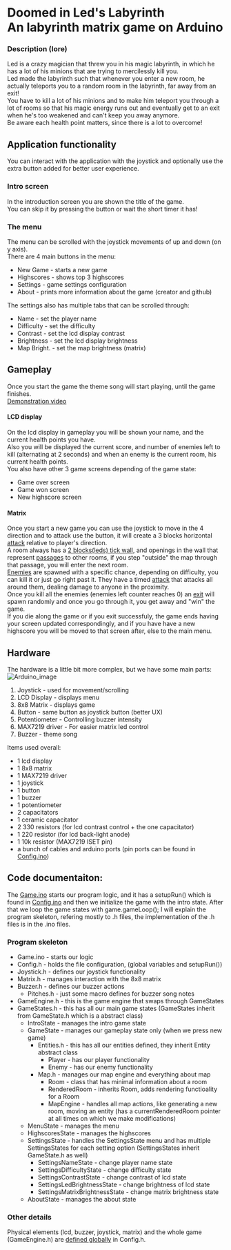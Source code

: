 # Doomed in Led's Labyrinth <br> An labyrinth matrix game on Arduino

### Description (lore) 

Led is a crazy magician that threw you in his magic labyrinth, in which he has a lot of his minions that are trying to mercilessly kill you.  
Led made the labyrinth such that whenever you enter a new room, he actually teleports you to a random room in the labyrinth, far away from an exit!  
You have to kill a lot of his minions and to make him teleport you through a lot of rooms so that his magic energy runs out and eventually get to an exit when he's too weakened and can't keep you away anymore.  
Be aware each health point matters, since there is a lot to overcome!


## Application functionality  

You can interact with the application with the joystick and optionally use the extra button added for better user experience.  

### Intro screen  

In the introduction screen you are shown the title of the game.  
You can skip it by pressing the button or wait the short timer it has!  

### The menu  

The menu can be scrolled with the joystick movements of up and down (on y axis).  
There are 4 main buttons in the menu:  

* New Game   - starts a new game
* Highscores - shows top 3 highscores
* Settings   - game settings configuration
* About      - prints more information about the game (creator and github)  

The settings also has multiple tabs that can be scrolled through:

* Name          - set the player name
* Difficulty    - set the difficulty
* Contrast      - set the lcd display contrast
* Brightness    - set the lcd display brightness
* Map Bright.   - set the map brightness (matrix)  

## Gameplay  

Once you start the game the theme song will start playing, until the game finishes.  
[Demonstration video](https://youtu.be/frGc36Ww7Q8)  

#### LCD display

On the lcd display in gameplay you will be shown your name, and the current health points you have.  
Also you will be displayed the current score, and number of enemies left to kill (alternating at 2 seconds) and when an enemy is the current room, his current health points.  
You also have other 3 game screens depending of the game state:

* Game over screen
* Game won screen
* New highscore screen

#### Matrix 

Once you start a new game you can use the joystick to move in the 4 direction and to attack use the button, it will create a 3 blocks horizontal <a href="https://cdn.discordapp.com/attachments/902874706854682637/922806548399554561/unknown.png" target="_blank">attack</a> relative to player's direction.  
A room always has a <a href="https://cdn.discordapp.com/attachments/902874706854682637/922804320074870824/unknown.png" target="_blank">2 blocks(leds) tick wall</a>, and openings in the wall that represent <a href="https://cdn.discordapp.com/attachments/902874706854682637/922804847487643688/unknown.png" target="_blank">passages</a> to other rooms, if you step "outside" the map through that passage, you will enter the next room.  
<a href="https://cdn.discordapp.com/attachments/902874706854682637/922805706149736458/unknown.png" target="_blank">Enemies</a> are spawned with a specific chance, depending on difficulty, you can kill it or just go right past it. They have a timed <a href="https://cdn.discordapp.com/attachments/902874706854682637/922805495687946240/unknown.png" target="_blank">attack</a> that attacks all around them, dealing damage to anyone in the proximity.  
Once you kill all the enemies (enemies left counter reaches 0) an <a href="https://cdn.discordapp.com/attachments/902874706854682637/922807822436143114/unknown.png" target="_blank">exit</a> will spawn randomly and once you go through it, you get away and "win" the game.  
If you die along the game or if you exit successfuly, the game ends having your screen updated correspondingly, and if you have have a new highscore you will be moved to that screen after, else to the main menu.  

## Hardware

The hardware is a little bit more complex, but we have some main parts:  
![Arduino_image](https://cdn.discordapp.com/attachments/902874706854682637/922812799170785280/unknown.png)  

1. Joystick - used for movement/scrolling
2. LCD Display - displays menu
3. 8x8 Matrix - displays game
4. Button   - same button as joystick button (better UX)
5. Potentiometer - Controlling buzzer intensity
6. MAX7219 driver - For easier matrix led control
7. Buzzer   - theme song  

Items used overall:  

* 1 lcd display
* 1 8x8 matrix
* 1 MAX7219 driver
* 1 joystick
* 1 button
* 1 buzzer
* 1 potentiometer
* 2 capacitators
* 1 ceramic capacitator
* 2 330 resistors (for lcd contrast control + the one capacitator)
* 1 220 resistor (for lcd back-light anode)
* 1 10k resistor (MAX7219 ISET pin)
* a bunch of cables and arduino ports (pin ports can be found in [Config.ino](Game/Config.ino))

## Code documentaiton:

The [Game.ino](Game/Game.ino) starts our program logic, and it has a setupRun() which is found in [Config.ino](Game/Config.ino) and then we initialize the game with the intro state. After that we loop the game states with game.gameLoop();
I will explain the program skeleton, refering mostly to .h files, the implementation of the .h files is in the .ino files.  

### Program skeleton 

* Game.ino - starts our logic
* Config.h - holds the file configuration, (global variables and setupRun())
* Joystick.h - defines our joystick functionality 
* Matrix.h - manages interaction with the 8x8 matrix
* Buzzer.h - defines our buzzer actions
    * Pitches.h - just some macro defines for buzzer song notes
* GameEngine.h - this is the game engine that swaps through GameStates
* GameStates.h - this has all our main game states (GameStates inherit from GameState.h which is a abstract class)
    * IntroState - manages the intro game state
    * GameState -  manages our gameplay state only (when we press new game)
        * Entities.h - this has all our entities defined, they inherit Entity abstract class
            * Player - has our player functionality
            * Enemy - has our enemy functionality
        * Map.h - manages our map engine and everything about map
            * Room - class that has minimal information about a room
            * RenderedRoom - inherits Room, adds rendering functioality for a Room
            * MapEngine - handles all map actions, like generating a new room, moving an entity (has a currentRenderedRoom pointer at all times on which we make modifications)
    * MenuState - manages the menu
    * HighscoresState - manages the highscores
    * SettingsState - handles the SettingsState menu and has multiple SettingsStates for each setting option (SettingsStates inherit GameState.h as well)
        * SettingsNameState - change player name state
        * SettingsDifficultyState - change difficulty state
        * SettingsContrastState - change contrast of lcd state
        * SettingsLedBrightnessState - change brightness of lcd state
        * SettingsMatrixBrightnessState - change matrix brightness state
    * AboutState - manages the about state

### Other details

Physical elements (lcd, buzzer, joystick, matrix) and the whole game (GameEngine.h) are [defined globally](https://github.com/danielsociu/labyrinthMatrixGame/blob/12068440735d44c34fba2af58aa2932f7aaa1725/Game/Config.h#L11) in Config.h.


